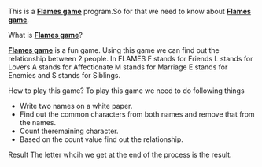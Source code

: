 This is a [**Flames game**](http://flamesgame.appspot.com/algorithm) program.So for that we need to know about [**Flames game**](http://flamesgame.appspot.com/algorithm).
 
What is [**Flames game**](http://flamesgame.appspot.com/algorithm)?

[**Flames game**](http://flamesgame.appspot.com/algorithm) is a fun game. Using this game we can find out the relationship between 2 people.
In FLAMES F stands for Friends L stands for Lovers A stands for Affectionate
M stands for Marriage E stands for Enemies and S stands for Siblings.

How to play this game?
To play this game we need to do following things
+ Write two names on a white paper.
+ Find out the common characters from both names and remove that from the names.
+ Count theremaining character.
+ Based on the count value find out the relationship.
    
Result
The letter whcih we get at the end of the process is the result.
    
    
